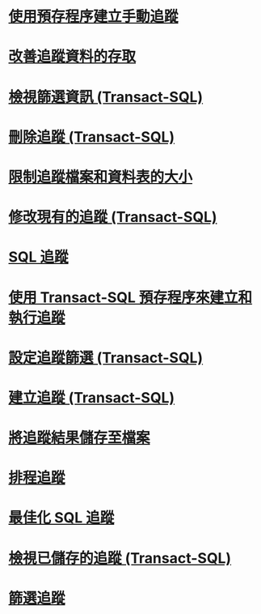 # [使用預存程序建立手動追蹤](create-manual-traces-using-stored-procedures.md)
# [改善追蹤資料的存取](improve-access-to-trace-data.md)
# [檢視篩選資訊 (Transact-SQL)](view-filter-information-transact-sql.md)
# [刪除追蹤 (Transact-SQL)](delete-a-trace-transact-sql.md)
# [限制追蹤檔案和資料表的大小](limit-trace-file-and-table-sizes.md)
# [修改現有的追蹤 (Transact-SQL)](modify-an-existing-trace-transact-sql.md)
# [SQL 追蹤](sql-trace.md)
# [使用 Transact-SQL 預存程序來建立和執行追蹤](create-and-run-traces-using-transact-sql-stored-procedures.md)
# [設定追蹤篩選 (Transact-SQL)](set-a-trace-filter-transact-sql.md)
# [建立追蹤 (Transact-SQL)](create-a-trace-transact-sql.md)
# [將追蹤結果儲存至檔案](save-trace-results-to-a-file.md)
# [排程追蹤](schedule-traces.md)
# [最佳化 SQL 追蹤](optimize-sql-trace.md)
# [檢視已儲存的追蹤 (Transact-SQL)](view-a-saved-trace-transact-sql.md)
# [篩選追蹤](filter-a-trace.md)
